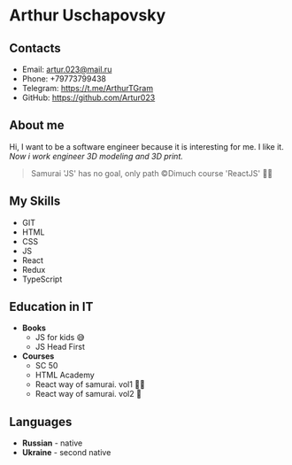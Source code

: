 # Arthur Uschapovsky
## **Contacts**
* Email: artur.023@mail.ru
* Phone: +79773799438
* Telegram: https://t.me/ArthurTGram
* GitHub: https://github.com/Artur023

## **About me**
Hi, I want to be a software engineer
because it is interesting for me. I like it.
*Now i work engineer 3D modeling and 3D print.*

> Samurai 'JS' has no goal, only path
©Dimuch course 'ReactJS' 🥷🏼
## **My Skills**
* GIT
* HTML
* CSS
* JS
* React
* Redux
* TypeScript
## **Education in IT**
* **Books**
    * JS for kids 😅
    * JS Head First
* **Courses**
    * SC 50
    * HTML Academy
    * React way of samurai. vol1 🥷🏼
    * React way of samurai. vol2 👹
## **Languages**
* **Russian** - native
* **Ukraine** - second native
